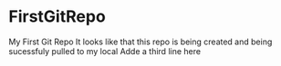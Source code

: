FirstGitRepo
============

My First Git Repo
It looks like that this repo is being created and being sucessfuly pulled to my local
Adde a third line here
